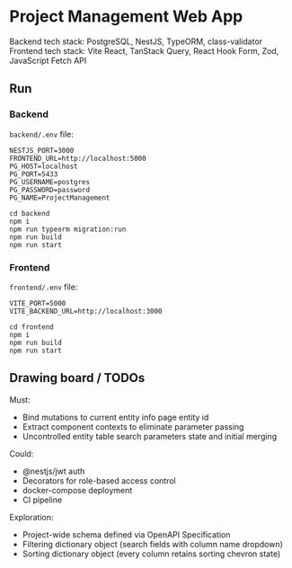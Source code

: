 # Project Management Web App

Backend tech stack: PostgreSQL, NestJS, TypeORM, class-validator
Frontend tech stack: Vite React, TanStack Query, React Hook Form, Zod, JavaScript Fetch API

## Run

### Backend

`backend/.env` file:
```
NESTJS_PORT=3000
FRONTEND_URL=http://localhost:5000
PG_HOST=localhost
PG_PORT=5433
PG_USERNAME=postgres
PG_PASSWORD=password
PG_NAME=ProjectManagement
```

```
cd backend
npm i
npm run typeorm migration:run
npm run build
npm run start
```

### Frontend

`frontend/.env` file:
```
VITE_PORT=5000
VITE_BACKEND_URL=http://localhost:3000
```

```
cd frontend
npm i
npm run build
npm run start
```

## Drawing board / TODOs

Must:
- Bind mutations to current entity info page entity id
- Extract component contexts to eliminate parameter passing
- Uncontrolled entity table search parameters state and initial merging

Could:
- @nestjs/jwt auth
- Decorators for role-based access control
- docker-compose deployment
- CI pipeline

Exploration:
- Project-wide schema defined via OpenAPI Specification
- Filtering dictionary object (search fields with column name dropdown)
- Sorting dictionary object (every column retains sorting chevron state)
